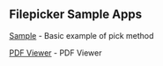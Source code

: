 Filepicker Sample Apps
----------------------

[Sample](https://github.com/Ink/samples/tree/master/simple) - Basic example of pick method

[PDF Viewer](https://github.com/Ink/samples/tree/master/pdf_demo) - PDF Viewer